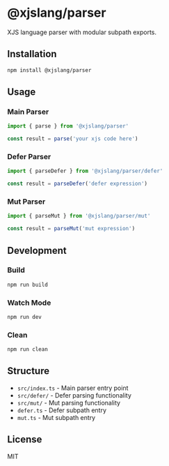 # @xjslang/parser

XJS language parser with modular subpath exports.

## Installation

```bash
npm install @xjslang/parser
```

## Usage

### Main Parser

```js
import { parse } from '@xjslang/parser'

const result = parse('your xjs code here')
```

### Defer Parser

```js
import { parseDefer } from '@xjslang/parser/defer'

const result = parseDefer('defer expression')
```

### Mut Parser

```js
import { parseMut } from '@xjslang/parser/mut'

const result = parseMut('mut expression')
```

## Development

### Build

```bash
npm run build
```

### Watch Mode

```bash
npm run dev
```

### Clean

```bash
npm run clean
```

## Structure

- `src/index.ts` - Main parser entry point
- `src/defer/` - Defer parsing functionality
- `src/mut/` - Mut parsing functionality
- `defer.ts` - Defer subpath entry
- `mut.ts` - Mut subpath entry

## License

MIT
